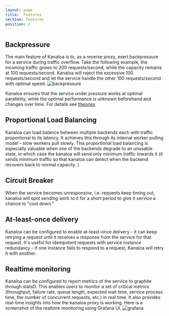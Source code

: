 ```yaml
---
layout: page
title:  Features
section: features
position: 2
---
```


## Backpressure

The main feature of Kanaloa is to, as a reverse proxy, exert backpressure for a service during traffic overflow.
Take the following example, the incoming traffic grows to 200 requests/second, while the capacity remains at 100 requests/second. Kanaloa will reject the excessive 100 requests/second and let the service handle the other 100 requests/second with optimal speed.
![backpressure](../img/backpressure.png)

Kanaloa ensures that the service under pressure works at optimal parallelity, while the optimal performance is unknown beforehand and changes over time. For details see [theories](theories.html)




## Proportional Load Balancing

Kanaloa can load balance between multiple backends each with traffic proportional to its latency. It achieves this through its internal worker pulling model - slow workers pull slowly. This proportional load balancing is especially valuable when one of the backends degrade to an unusable state, in which case the kanaloa will send only minimum traffic towards it (it sends minimum traffic so that kanaloa can detect when the backend recovers back to normal capacity. )


## Circuit Breaker

When the service becomes unresponsive, i.e. requests keep timing out, kanaloa will spot sending work to it for a short period to give it service a chance to "cool down."

## At-least-once delivery

Kanaloa can be configured to enable at-least-once delivery - it can keep retrying a request until it receives a response from the service for that request.  It's useful for idempotent requests with service instance redundancy - if one instance fails to respond to a request, Kanaloa will retry it with another.


## Realtime monitoring

Kanaloa can be configured to report metrics of the service to graphite through statsD.  This enables users to monitor a set of critical metrics (throughput, failure rate, queue length, expected wait time, service process time, the number of concurrent requests, etc.) in real time. It also provides real-time insights into how the kanaloa proxy is working. Here is a screenshot of the realtime monitoring using Grafana UI.
![grafana](../img/grafana.png)
